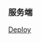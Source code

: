 

### 服务端

[Deploy](https://dashboard.heroku.com/new?template=https://github.com/wang322588/herx) 

